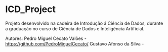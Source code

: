 # ICD_Project
 Projeto desenvolvido na cadeira de Introdução á Ciência de Dados, durante a graduação no curso de Ciência de Dados e Inteligência Artificial.

Autores:
Pedro Miguel Cecato Valões - https://github.com/PedroMiguelCecato/
Gustavo Afonso da Silva - 
